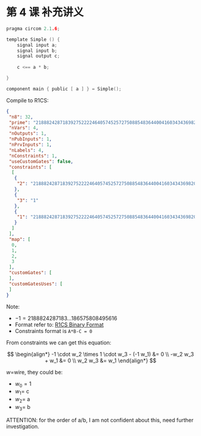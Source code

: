 # 第 4 课 补充讲义

```c
pragma circom 2.1.6;

template Simple () {
    signal input a;
    signal input b;
    signal output c;
    
    c <== a * b;

}

component main { public [ a ] } = Simple();
```


Compile to R1CS:
```json
{
 "n8": 32,
 "prime": "21888242871839275222246405745257275088548364400416034343698204186575808495617",
 "nVars": 4,
 "nOutputs": 1,
 "nPubInputs": 1,
 "nPrvInputs": 1,
 "nLabels": 4,
 "nConstraints": 1,
 "useCustomGates": false,
 "constraints": [
  [
   {
    "2": "21888242871839275222246405745257275088548364400416034343698204186575808495616"
   },
   {
    "3": "1"
   },
   {
    "1": "21888242871839275222246405745257275088548364400416034343698204186575808495616"
   }
  ]
 ],
 "map": [
  0,
  1,
  2,
  3
 ],
 "customGates": [
 ],
 "customGatesUses": [
 ]
}
```

Note:
- $-1 = 2188824287183 \dots 186575808495616$
- Format refer to: [R1CS Binary Format](https://github.com/iden3/r1csfile/blob/master/doc/r1cs_bin_format.md)
- Constraints format is `A*B-C = 0`

From constraints we can get this equation:

$$
\begin{align*}
-1 \cdot w_2 \times 1 \cdot w_3 - (-1 w_1) &= 0 \\
-w_2 w_3 + w_1 &= 0 \\
w_2 w_3 &= w_1
\end{align*}
$$

$w$=wire, they could be:

- $w_0 = 1$
- $w_1 =$ c
- $w_2 =$ a
- $w_3 =$ b

ATTENTION: for the order of a/b, I am not confident about this, need further investigation.